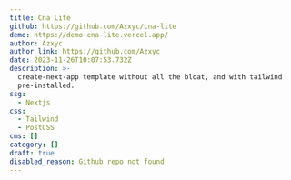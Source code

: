 ```yaml
---
title: Cna Lite
github: https://github.com/Azxyc/cna-lite
demo: https://demo-cna-lite.vercel.app/
author: Azxyc
author_link: https://github.com/Azxyc
date: 2023-11-26T10:07:53.732Z
description: >-
  create-next-app template without all the bloat, and with tailwind
  pre-installed.
ssg:
  - Nextjs
css:
  - Tailwind
  - PostCSS
cms: []
category: []
draft: true
disabled_reason: Github repo not found
---
```

